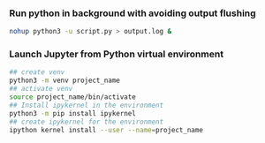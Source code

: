 ### Run python in background with avoiding output flushing 

```bash
nohup python3 -u script.py > output.log & 
```

### Launch Jupyter from Python virtual environment
```bash
## create venv 
python3 -m venv project_name
## activate venv
source project_name/bin/activate 
## Install ipykernel in the environment 
python3 -m pip install ipykernel
## create ipykernel for the environment 
ipython kernel install --user --name=project_name
```
